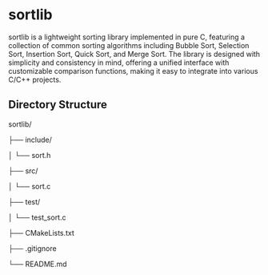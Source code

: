 # sortlib

sortlib is a lightweight sorting library implemented in pure C, featuring a collection of common sorting algorithms including Bubble Sort, Selection Sort, Insertion Sort, Quick Sort, and Merge Sort. The library is designed with simplicity and consistency in mind, offering a unified interface with customizable comparison functions, making it easy to integrate into various C/C++ projects.

## Directory Structure

sortlib/

├── include/

│ └── sort.h

├── src/

│ └── sort.c

├── test/

│ └── test_sort.c

├── CMakeLists.txt

├── .gitignore

└── README.md
